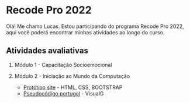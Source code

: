 <h1>Recode Pro 2022</h1>
<p>Olá! Me chamo Lucas. Estou participando do programa Recode Pro 2022, aqui você poderá encontrar minhas atividades ao longo do curso.</p>

<h2>Atividades avaliativas</h2>
<ol>
    <li>Módulo 1 - Capacitação Socioemocional</li>
    <ul></ul>
    <li>Módulo 2 - Iniciação ao Mundo da Computação</li>
    <ul>
        <li><a href="atividade-prática-módulo-2/protótipo-site">Protótipo site</a> - HTML, CSS, BOOTSTRAP</li>
        <li><a href="atividade-prática-módulo-2/pseudocódigo-portugol">Pseudocódigo portugol</a> - VisualG</li>
    <ul>
</ol>
